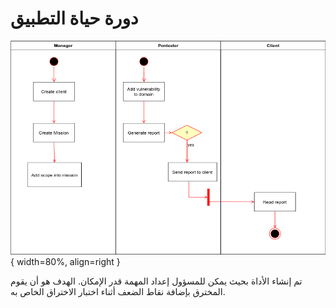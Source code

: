 # دورة حياة التطبيق

![UML](../img/UML-smersh.png){ width=80%, align=right }

تم إنشاء الأداة بحيث يمكن للمسؤول إعداد المهمة قدر الإمكان.
الهدف هو أن يقوم المخترق بإضافة نقاط الضعف أثناء اختبار الاختراق الخاص به.